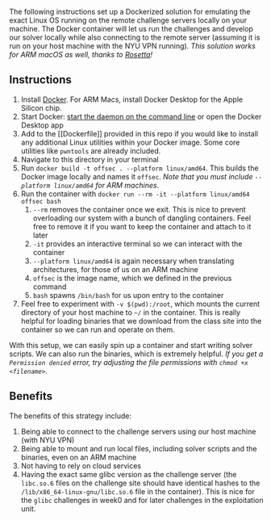 The following instructions set up a Dockerized solution for emulating the exact Linux OS running on the remote challenge servers locally on your machine. The Docker container will let us run the challenges and develop our solver locally while also connecting to the remote server (assuming it is run on your host machine with the NYU VPN running). _This solution works for ARM macOS as well, thanks to [Rosetta](https://en.wikipedia.org/wiki/Rosetta_(software))!_

## Instructions

1. Install [Docker](https://docs.docker.com/get-started/get-docker/). For ARM Macs, install Docker Desktop for the Apple Silicon chip.
2. Start Docker: [start the daemon on the command line](https://docs.docker.com/engine/daemon/start/) or open the Docker Desktop app
3. Add to the [[Dockerfile]] provided in this repo if you would like to install any additional Linux utilities within your Docker image. Some core utilities like `pwntools` are already included.
4. Navigate to this directory in your terminal
5. Run `docker build -t offsec . --platform linux/amd64`. This builds the Docker image locally and names it `offsec`. _Note that you must include `--platform linux/amd64` for ARM machines_.
6. Run the container with `docker run --rm -it --platform linux/amd64 offsec bash`
	1. `--rm` removes the container once we exit. This is nice to prevent overloading our system with a bunch of dangling containers. Feel free to remove it if you want to keep the container and attach to it later
	2. `-it` provides an interactive terminal so we can interact with the container
	3. `--platform linux/amd64` is again necessary when translating architectures, for those of us on an ARM machine
	4. `offsec` is the image name, which we defined in the previous command
	5. `bash` spawns `/bin/bash` for us upon entry to the container
7. Feel free to experiment with `-v $(pwd):/root`, which mounts the current directory of your host machine to `~/` in the container. This is really helpful for loading binaries that we download from the class site into the container so we can run and operate on them.

With this setup, we can easily spin up a container and start writing solver scripts. We can also run the binaries, which is extremely helpful. _If you get a `Permission denied` error, try adjusting the file permissions with `chmod +x <filename>`_.

## Benefits

The benefits of this strategy include:
1. Being able to connect to the challenge servers using our host machine (with NYU VPN)
2. Being able to mount and run local files, including solver scripts and the binaries, even on an ARM machine
3. Not having to rely on cloud services
4. Having the exact same glibc version as the challenge server (the `libc.so.6` files on the challenge site should have identical hashes to the `/lib/x86_64-linux-gnu/libc.so.6` file in the container). This is nice for the `glibc` challenges in week0 and for later challenges in the exploitation unit.